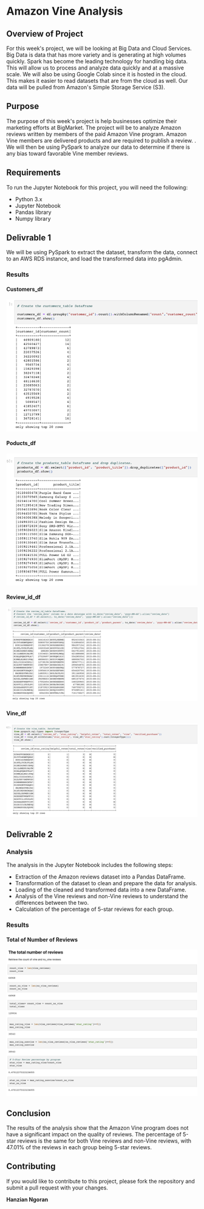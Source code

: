# Amazon Vine Analysis

## Overview of Project
For this week's project, we will be looking at Big Data and Cloud Services. Big Data is data that has more variety and is generating at high volumes quickly. Spark has become the leading technology for handling big data. This will allow us to process and analyze data quickly and at a massive scale. We will also be using Google Colab since it is hosted in the cloud. This makes it easier to read datasets that are from the cloud as well. Our data will be pulled from Amazon's Simple Storage Service (S3).

## Purpose
The purpose of this week's project is help businesses optimize their marketing efforts at BigMarket. The project will be to analyze Amazon reviews written by members of the paid Amazon Vine program. Amazon Vine members are delivered products and are required to publish a review. . We will then be using PySpark to analyze our data to determine if there is any bias toward favorable Vine member reviews. 

## Requirements
To run the Jupyter Notebook for this project, you will need the following:

- Python 3.x
- Jupyter Notebook
- Pandas library
- Numpy library

## Delivrable 1

We will be using PySpark to extract the dataset, transform the data, connect to an AWS RDS instance, and load the transformed data into pgAdmin.

### Results
#### Customers_df
![customers_df](https://github.com/Hanzian/Amazon_Vine_Analysis/blob/main/Images/Customers_df.png)

#### Poducts_df
![products_df](https://github.com/Hanzian/Amazon_Vine_Analysis/blob/main/Images/Products_df.png)

#### Review_id_df
![review_id_df](https://github.com/Hanzian/Amazon_Vine_Analysis/blob/main/Images/Review_id_df.png)

#### Vine_df
![vine_df](https://github.com/Hanzian/Amazon_Vine_Analysis/blob/main/Images/Vine_df.png)

## Delivrable 2

### Analysis

The analysis in the Jupyter Notebook includes the following steps:

- Extraction of the Amazon reviews dataset into a Pandas DataFrame.
- Transformation of the dataset to clean and prepare the data for analysis.
- Loading of the cleaned and transformed data into a new DataFrame.
- Analysis of the Vine reviews and non-Vine reviews to understand the differences between the two.
- Calculation of the percentage of 5-star reviews for each group.


### Results

#### Total of Number of Reviews
![total](https://github.com/Hanzian/Amazon_Vine_Analysis/blob/main/Images/Total%20Number%20of%20reviews.png)

## Conclusion
The results of the analysis show that the Amazon Vine program does not have a significant impact on the quality of reviews. The percentage of 5-star reviews is the same for both Vine reviews and non-Vine reviews, with 47.01% of the reviews in each group being 5-star reviews.

## Contributing
If you would like to contribute to this project, please fork the repository and submit a pull request with your changes.

**Hanzian Ngoran**

